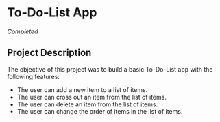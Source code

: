 # To-Do-List App
*Completed*

## Project Description 
The objective of this project was to build a basic To-Do-List app with the following features:
* The user can add a new item to a list of items.
* The user can cross out an item from the list of items.
* The user can delete an item from the list of items.
* The user can change the order of items in the list of items.

